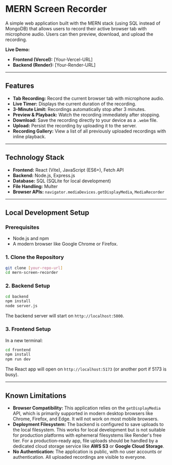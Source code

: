 # MERN Screen Recorder

A simple web application built with the MERN stack (using SQL instead of MongoDB) that allows users to record their active browser tab with microphone audio. Users can then preview, download, and upload the recording.

**Live Demo:**
* **Frontend (Vercel):** [Your-Vercel-URL]
* **Backend (Render):** [Your-Render-URL]

---

## Features

-   **Tab Recording:** Record the current browser tab with microphone audio.
-   **Live Timer:** Displays the current duration of the recording.
-   **3-Minute Limit:** Recordings automatically stop after 3 minutes.
-   **Preview & Playback:** Watch the recording immediately after stopping.
-   **Download:** Save the recording directly to your device as a `.webm` file.
-   **Upload:** Persist the recording by uploading it to the server.
-   **Recording Gallery:** View a list of all previously uploaded recordings with inline playback.

---

## Technology Stack

-   **Frontend:** React (Vite), JavaScript (ES6+), Fetch API
-   **Backend:** Node.js, Express.js
-   **Database:** SQL (SQLite for local development)
-   **File Handling:** Multer
-   **Browser APIs:** `navigator.mediaDevices.getDisplayMedia`, `MediaRecorder`

---

## Local Development Setup

### Prerequisites

-   Node.js and npm
-   A modern browser like Google Chrome or Firefox.

### 1. Clone the Repository

```bash
git clone [your-repo-url]
cd mern-screen-recorder
```

### 2. Backend Setup

```bash
cd backend
npm install
node server.js
```
The backend server will start on `http://localhost:5000`.

### 3. Frontend Setup

In a new terminal:
```bash
cd frontend
npm install
npm run dev
```
The React app will open on `http://localhost:5173` (or another port if 5173 is busy).

---

## Known Limitations

-   **Browser Compatibility:** This application relies on the `getDisplayMedia` API, which is primarily supported in modern desktop browsers like Chrome, Firefox, and Edge. It will not work on most mobile browsers.
-   **Deployment Filesystem:** The backend is configured to save uploads to the local filesystem. This works for local development but is not suitable for production platforms with ephemeral filesystems like Render's free tier. For a production-ready app, file uploads should be handled by a dedicated cloud storage service like **AWS S3** or **Google Cloud Storage**.
-   **No Authentication:** The application is public, with no user accounts or authentication. All uploaded recordings are visible to everyone.